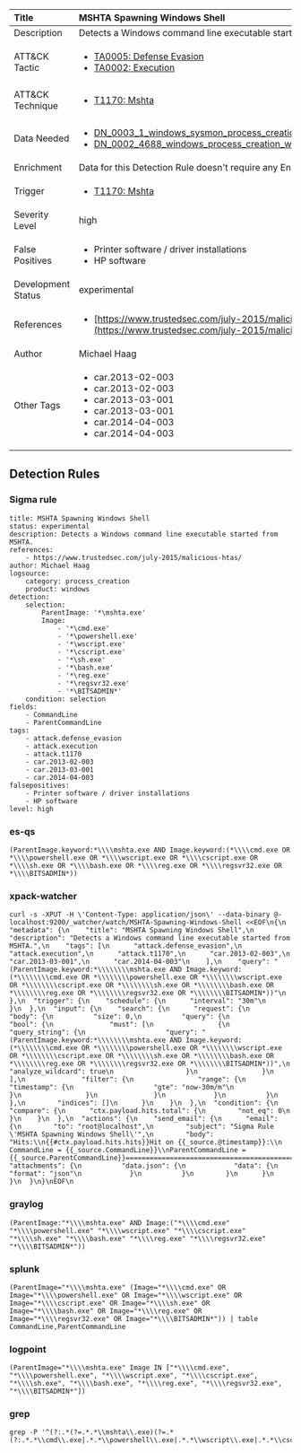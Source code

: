 | Title                | MSHTA Spawning Windows Shell                                                                                                                                                 |
|:---------------------|:------------------------------------------------------------------------------------------------------------------------------------------------------------|
| Description          | Detects a Windows command line executable started from MSHTA.                                                                                                                                           |
| ATT&amp;CK Tactic    |  <ul><li>[TA0005: Defense Evasion](https://attack.mitre.org/tactics/TA0005)</li><li>[TA0002: Execution](https://attack.mitre.org/tactics/TA0002)</li></ul>  |
| ATT&amp;CK Technique | <ul><li>[T1170: Mshta](https://attack.mitre.org/techniques/T1170)</li></ul>  |
| Data Needed          | <ul><li>[DN_0003_1_windows_sysmon_process_creation](../Data_Needed/DN_0003_1_windows_sysmon_process_creation.md)</li><li>[DN_0002_4688_windows_process_creation_with_commandline](../Data_Needed/DN_0002_4688_windows_process_creation_with_commandline.md)</li></ul>  |
| Enrichment           |  Data for this Detection Rule doesn't require any Enrichments.  |
| Trigger              | <ul><li>[T1170: Mshta](../Triggers/T1170.md)</li></ul>  |
| Severity Level       | high |
| False Positives      | <ul><li>Printer software / driver installations</li><li>HP software</li></ul>  |
| Development Status   | experimental |
| References           | <ul><li>[https://www.trustedsec.com/july-2015/malicious-htas/](https://www.trustedsec.com/july-2015/malicious-htas/)</li></ul>  |
| Author               | Michael Haag |
| Other Tags           | <ul><li>car.2013-02-003</li><li>car.2013-02-003</li><li>car.2013-03-001</li><li>car.2013-03-001</li><li>car.2014-04-003</li><li>car.2014-04-003</li></ul> | 

## Detection Rules

### Sigma rule

```
title: MSHTA Spawning Windows Shell
status: experimental
description: Detects a Windows command line executable started from MSHTA.
references:
    - https://www.trustedsec.com/july-2015/malicious-htas/
author: Michael Haag
logsource:
    category: process_creation
    product: windows
detection:
    selection:
        ParentImage: '*\mshta.exe'
        Image:
            - '*\cmd.exe'
            - '*\powershell.exe'
            - '*\wscript.exe'
            - '*\cscript.exe'
            - '*\sh.exe'
            - '*\bash.exe'
            - '*\reg.exe'
            - '*\regsvr32.exe'
            - '*\BITSADMIN*'
    condition: selection
fields:
    - CommandLine
    - ParentCommandLine
tags:
    - attack.defense_evasion
    - attack.execution
    - attack.t1170
    - car.2013-02-003
    - car.2013-03-001
    - car.2014-04-003
falsepositives:
    - Printer software / driver installations
    - HP software
level: high

```





### es-qs
    
```
(ParentImage.keyword:*\\\\mshta.exe AND Image.keyword:(*\\\\cmd.exe OR *\\\\powershell.exe OR *\\\\wscript.exe OR *\\\\cscript.exe OR *\\\\sh.exe OR *\\\\bash.exe OR *\\\\reg.exe OR *\\\\regsvr32.exe OR *\\\\BITSADMIN*))
```


### xpack-watcher
    
```
curl -s -XPUT -H \'Content-Type: application/json\' --data-binary @- localhost:9200/_watcher/watch/MSHTA-Spawning-Windows-Shell <<EOF\n{\n  "metadata": {\n    "title": "MSHTA Spawning Windows Shell",\n    "description": "Detects a Windows command line executable started from MSHTA.",\n    "tags": [\n      "attack.defense_evasion",\n      "attack.execution",\n      "attack.t1170",\n      "car.2013-02-003",\n      "car.2013-03-001",\n      "car.2014-04-003"\n    ],\n    "query": "(ParentImage.keyword:*\\\\\\\\mshta.exe AND Image.keyword:(*\\\\\\\\cmd.exe OR *\\\\\\\\powershell.exe OR *\\\\\\\\wscript.exe OR *\\\\\\\\cscript.exe OR *\\\\\\\\sh.exe OR *\\\\\\\\bash.exe OR *\\\\\\\\reg.exe OR *\\\\\\\\regsvr32.exe OR *\\\\\\\\BITSADMIN*))"\n  },\n  "trigger": {\n    "schedule": {\n      "interval": "30m"\n    }\n  },\n  "input": {\n    "search": {\n      "request": {\n        "body": {\n          "size": 0,\n          "query": {\n            "bool": {\n              "must": [\n                {\n                  "query_string": {\n                    "query": "(ParentImage.keyword:*\\\\\\\\mshta.exe AND Image.keyword:(*\\\\\\\\cmd.exe OR *\\\\\\\\powershell.exe OR *\\\\\\\\wscript.exe OR *\\\\\\\\cscript.exe OR *\\\\\\\\sh.exe OR *\\\\\\\\bash.exe OR *\\\\\\\\reg.exe OR *\\\\\\\\regsvr32.exe OR *\\\\\\\\BITSADMIN*))",\n                    "analyze_wildcard": true\n                  }\n                }\n              ],\n              "filter": {\n                "range": {\n                  "timestamp": {\n                    "gte": "now-30m/m"\n                  }\n                }\n              }\n            }\n          }\n        },\n        "indices": []\n      }\n    }\n  },\n  "condition": {\n    "compare": {\n      "ctx.payload.hits.total": {\n        "not_eq": 0\n      }\n    }\n  },\n  "actions": {\n    "send_email": {\n      "email": {\n        "to": "root@localhost",\n        "subject": "Sigma Rule \'MSHTA Spawning Windows Shell\'",\n        "body": "Hits:\\n{{#ctx.payload.hits.hits}}Hit on {{_source.@timestamp}}:\\n      CommandLine = {{_source.CommandLine}}\\nParentCommandLine = {{_source.ParentCommandLine}}================================================================================\\n{{/ctx.payload.hits.hits}}",\n        "attachments": {\n          "data.json": {\n            "data": {\n              "format": "json"\n            }\n          }\n        }\n      }\n    }\n  }\n}\nEOF\n
```


### graylog
    
```
(ParentImage:"*\\\\mshta.exe" AND Image:("*\\\\cmd.exe" "*\\\\powershell.exe" "*\\\\wscript.exe" "*\\\\cscript.exe" "*\\\\sh.exe" "*\\\\bash.exe" "*\\\\reg.exe" "*\\\\regsvr32.exe" "*\\\\BITSADMIN*"))
```


### splunk
    
```
(ParentImage="*\\\\mshta.exe" (Image="*\\\\cmd.exe" OR Image="*\\\\powershell.exe" OR Image="*\\\\wscript.exe" OR Image="*\\\\cscript.exe" OR Image="*\\\\sh.exe" OR Image="*\\\\bash.exe" OR Image="*\\\\reg.exe" OR Image="*\\\\regsvr32.exe" OR Image="*\\\\BITSADMIN*")) | table CommandLine,ParentCommandLine
```


### logpoint
    
```
(ParentImage="*\\\\mshta.exe" Image IN ["*\\\\cmd.exe", "*\\\\powershell.exe", "*\\\\wscript.exe", "*\\\\cscript.exe", "*\\\\sh.exe", "*\\\\bash.exe", "*\\\\reg.exe", "*\\\\regsvr32.exe", "*\\\\BITSADMIN*"])
```


### grep
    
```
grep -P '^(?:.*(?=.*.*\\mshta\\.exe)(?=.*(?:.*.*\\cmd\\.exe|.*.*\\powershell\\.exe|.*.*\\wscript\\.exe|.*.*\\cscript\\.exe|.*.*\\sh\\.exe|.*.*\\bash\\.exe|.*.*\\reg\\.exe|.*.*\\regsvr32\\.exe|.*.*\\BITSADMIN.*)))'
```



